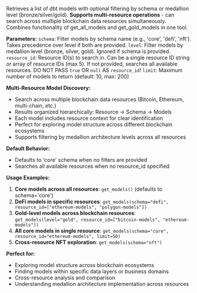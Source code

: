 Retrieves a list of dbt models with optional filtering by schema or medallion level (bronze/silver/gold). **Supports multi-resource operations** - can search across multiple blockchain data resources simultaneously. Combines functionality of get_all_models and get_gold_models in one tool.

**Parameters:**
`schema`: Filter models by schema name (e.g., 'core', 'defi', 'nft'). Takes precedence over level if both are provided.
`level`: Filter models by medallion level (bronze, silver, gold). Ignored if schema is provided.
`resource_id`: Resource ID(s) to search in. Can be a single resource ID string or array of resource IDs (max 5). If not provided, searches all available resources. DO NOT PASS `true` OR `null` AS `resource_id`!
`limit`: Maximum number of models to return (default: 10, max: 200)

**Multi-Resource Model Discovery:**
- Search across multiple blockchain data resources (Bitcoin, Ethereum, multi-chain, etc.)
- Results organized hierarchically: Resource → Schema → Models
- Each model includes resource context for clear identification
- Perfect for exploring model structure across different blockchain ecosystems
- Supports filtering by medallion architecture levels across all resources

**Default Behavior:**
- Defaults to 'core' schema when no filters are provided
- Searches all available resources when no resource_id specified

**Usage Examples:**
1. **Core models across all resources**: `get_models()` (defaults to schema='core')
2. **DeFi models in specific resources**: `get_models(schema="defi", resource_id=["ethereum-models", "polygon-models"])`
3. **Gold-level models across blockchain resources**: `get_models(level="gold", resource_id=["bitcoin-models", "ethereum-models"])`
4. **All core models in single resource**: `get_models(schema="core", resource_id="ethereum-models", limit=50)`
5. **Cross-resource NFT exploration**: `get_models(schema="nft")`

**Perfect for:**
- Exploring model structure across blockchain ecosystems
- Finding models within specific data layers or business domains
- Cross-resource analysis and comparison
- Understanding medallion architecture implementation across resources
